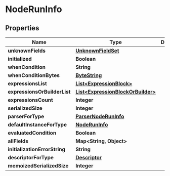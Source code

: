# NodeRunInfo

## Properties
Name | Type | Description | Notes
------------ | ------------- | ------------- | -------------
**unknownFields** | [**UnknownFieldSet**](UnknownFieldSet.md) |  |  [optional]
**initialized** | **Boolean** |  |  [optional]
**whenCondition** | **String** |  |  [optional]
**whenConditionBytes** | [**ByteString**](ByteString.md) |  |  [optional]
**expressionsList** | [**List&lt;ExpressionBlock&gt;**](ExpressionBlock.md) |  |  [optional]
**expressionsOrBuilderList** | [**List&lt;ExpressionBlockOrBuilder&gt;**](ExpressionBlockOrBuilder.md) |  |  [optional]
**expressionsCount** | **Integer** |  |  [optional]
**serializedSize** | **Integer** |  |  [optional]
**parserForType** | [**ParserNodeRunInfo**](ParserNodeRunInfo.md) |  |  [optional]
**defaultInstanceForType** | [**NodeRunInfo**](NodeRunInfo.md) |  |  [optional]
**evaluatedCondition** | **Boolean** |  |  [optional]
**allFields** | **Map&lt;String, Object&gt;** |  |  [optional]
**initializationErrorString** | **String** |  |  [optional]
**descriptorForType** | [**Descriptor**](Descriptor.md) |  |  [optional]
**memoizedSerializedSize** | **Integer** |  |  [optional]
